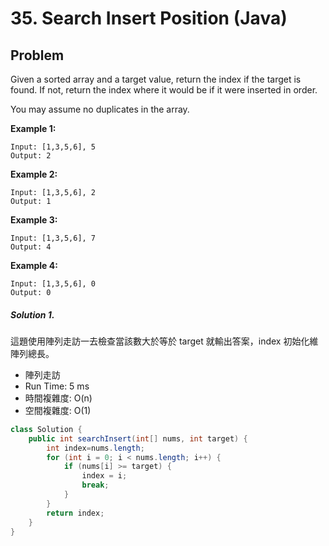 # 35. Search Insert Position (Java)

## Problem

Given a sorted array and a target value, return the index if the target is found. If not, return the index where it would be if it were inserted in order.

You may assume no duplicates in the array.

**Example 1:**
```
Input: [1,3,5,6], 5
Output: 2
```
**Example 2:**
```
Input: [1,3,5,6], 2
Output: 1
```
**Example 3:**
```
Input: [1,3,5,6], 7
Output: 4
```
**Example 4:**
```
Input: [1,3,5,6], 0
Output: 0
```

##### Solution 1.

這題使用陣列走訪一去檢查當該數大於等於 target 就輸出答案，index 初始化維陣列總長。

- 陣列走訪
- Run Time: 5 ms
- 時間複雜度: O(n)
- 空間複雜度: O(1)

```java
class Solution {
    public int searchInsert(int[] nums, int target) {
		int index=nums.length;
		for (int i = 0; i < nums.length; i++) {
			if (nums[i] >= target) {
				index = i;
				break;
			}
		}
		return index;
	}
}
```
